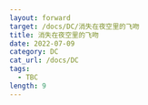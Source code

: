 ```yaml
---
layout: forward
target: /docs/DC/消失在夜空里的飞吻
title: 消失在夜空里的飞吻
date: 2022-07-09
category: DC
cat_url: /docs/DC
tags: 
  - TBC
length: 9
---
```



